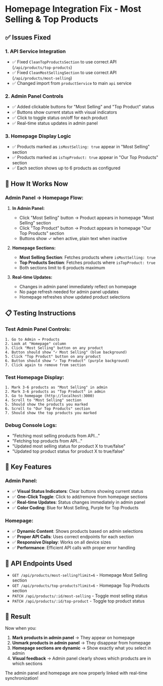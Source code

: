 # Homepage Integration Fix - Most Selling & Top Products

## ✅ **Issues Fixed**

### **1. API Service Integration**
- ✅ Fixed `CleanTopProductsSection` to use correct API (`/api/products/top-products`)
- ✅ Fixed `CleanMostSellingSection` to use correct API (`/api/products/most-selling`)
- ✅ Changed import from `productService` to main `api` service

### **2. Admin Panel Controls**
- ✅ Added clickable buttons for "Most Selling" and "Top Product" status
- ✅ Buttons show current status with visual indicators
- ✅ Click to toggle status on/off for each product
- ✅ Real-time status updates in admin panel

### **3. Homepage Display Logic**
- ✅ Products marked as `isMostSelling: true` appear in "Most Selling" section
- ✅ Products marked as `isTopProduct: true` appear in "Our Top Products" section
- ✅ Each section shows up to 6 products as configured

## 🔧 **How It Works Now**

### **Admin Panel → Homepage Flow:**

1. **In Admin Panel:**
   - Click "Most Selling" button → Product appears in homepage "Most Selling" section
   - Click "Top Product" button → Product appears in homepage "Our Top Products" section
   - Buttons show ✓ when active, plain text when inactive

2. **Homepage Sections:**
   - **Most Selling Section**: Fetches products where `isMostSelling: true`
   - **Top Products Section**: Fetches products where `isTopProduct: true`
   - Both sections limit to 6 products maximum

3. **Real-time Updates:**
   - Changes in admin panel immediately reflect on homepage
   - No page refresh needed for admin panel updates
   - Homepage refreshes show updated product selections

## 📋 **Testing Instructions**

### **Test Admin Panel Controls:**
```
1. Go to Admin → Products
2. Look at "Homepage" column
3. Click "Most Selling" button on any product
4. Button should show "✓ Most Selling" (blue background)
5. Click "Top Product" button on any product  
6. Button should show "✓ Top Product" (purple background)
7. Click again to remove from section
```

### **Test Homepage Display:**
```
1. Mark 3-6 products as "Most Selling" in admin
2. Mark 3-6 products as "Top Product" in admin
3. Go to homepage (http://localhost:3000)
4. Scroll to "Most Selling" section
5. Should show the products you marked
6. Scroll to "Our Top Products" section
7. Should show the top products you marked
```

### **Debug Console Logs:**
- "Fetching most selling products from API..."
- "Fetching top products from API..."
- "Updated most selling status for product X to true/false"
- "Updated top product status for product X to true/false"

## 🎯 **Key Features**

### **Admin Panel:**
- ✅ **Visual Status Indicators**: Clear buttons showing current status
- ✅ **One-Click Toggle**: Click to add/remove from homepage sections
- ✅ **Real-time Updates**: Status changes immediately in admin panel
- ✅ **Color Coding**: Blue for Most Selling, Purple for Top Products

### **Homepage:**
- ✅ **Dynamic Content**: Shows products based on admin selections
- ✅ **Proper API Calls**: Uses correct endpoints for each section
- ✅ **Responsive Display**: Works on all device sizes
- ✅ **Performance**: Efficient API calls with proper error handling

## 🔗 **API Endpoints Used**

- `GET /api/products/most-selling?limit=6` - Homepage Most Selling section
- `GET /api/products/top-products?limit=6` - Homepage Top Products section  
- `PATCH /api/products/:id/most-selling` - Toggle most selling status
- `PATCH /api/products/:id/top-product` - Toggle top product status

## 🚀 **Result**

Now when you:
1. **Mark products in admin panel** → They appear on homepage
2. **Unmark products in admin panel** → They disappear from homepage
3. **Homepage sections are dynamic** → Show exactly what you select in admin
4. **Visual feedback** → Admin panel clearly shows which products are in which sections

The admin panel and homepage are now properly linked with real-time synchronization!
